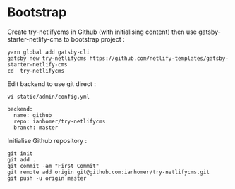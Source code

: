 # Bootstrap

Create try-netlifycms in Github (with initialising content) then use gatsby-starter-netlify-cms
to bootstrap project :

    yarn global add gatsby-cli
    gatsby new try-netlifycms https://github.com/netlify-templates/gatsby-starter-netlify-cms
    cd  try-netlifycms

Edit backend to use git direct :

    vi static/admin/config.yml

    backend:
      name: github
      repo: ianhomer/try-netlifycms
      branch: master

Initialise Github repository :

    git init
    git add .
    git commit -am "First Commit"
    git remote add origin git@github.com:ianhomer/try-netlifycms.git
    git push -u origin master
    